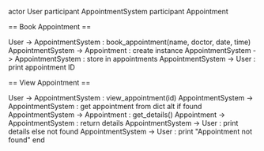 actor User
participant AppointmentSystem
participant Appointment

== Book Appointment ==

User -> AppointmentSystem : book_appointment(name, doctor, date, time)
AppointmentSystem -> Appointment : create instance
AppointmentSystem -> AppointmentSystem : store in appointments
AppointmentSystem -> User : print appointment ID

== View Appointment ==

User -> AppointmentSystem : view_appointment(id)
AppointmentSystem -> AppointmentSystem : get appointment from dict
alt if found
    AppointmentSystem -> Appointment : get_details()
    Appointment -> AppointmentSystem : return details
    AppointmentSystem -> User : print details
else not found
    AppointmentSystem -> User : print "Appointment not found"
end

